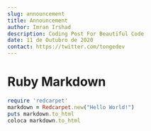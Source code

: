 ```yaml
---
slug: announcement
title: Announcement
author: Imran Irshad
description: Coding Post For Beautiful Code
date: 11 de Outubro de 2020
contact: https://twitter.com/tongedev
---
```


# Ruby Markdown

```ruby
require 'redcarpet'
markdown = Redcarpet.new("Hello World!")
puts markdown.to_html
coloca markdown.to_html
```